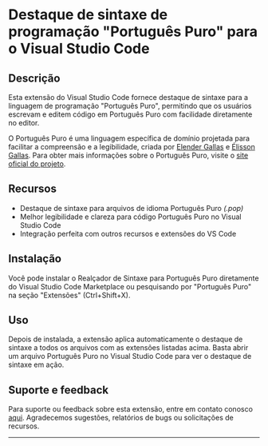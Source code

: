 # Destaque de sintaxe de programação "Português Puro" para o Visual Studio Code

<!--![Logotipo](logo.png)-->

## Descrição

Esta extensão do Visual Studio Code fornece destaque de sintaxe para a linguagem de programação "Português Puro", permitindo que os usuários escrevam e editem código em Português Puro com facilidade diretamente no editor.

<!--![<img src="Realce.png" width="500"/>](Realce.png)-->
<!--![<img src="Realce2.png" width="500"/>](Realce2.png)-->

O Português Puro é uma linguagem específica de domínio projetada para facilitar a compreensão e a legibilidade, criada por [Elender Gallas](https://www.linkedin.com/in/elender/) e [Élisson Gallas](https://www.linkedin.com/in/elissongois/). Para obter mais informações sobre o Português Puro, visite o [site oficial do projeto](https://portugues-puro.gitbook.io/documentacao).

## Recursos

- Destaque de sintaxe para arquivos de idioma Português Puro *(.pop)*
- Melhor legibilidade e clareza para código Português Puro no Visual Studio Code
- Integração perfeita com outros recursos e extensões do VS Code

## Instalação

Você pode instalar o Realçador de Sintaxe para Português Puro diretamente do Visual Studio Code Marketplace ou pesquisando por "Português Puro" na seção "Extensões" (Ctrl+Shift+X).

## Uso

Depois de instalada, a extensão aplica automaticamente o destaque de sintaxe a todos os arquivos com as extensões listadas acima. Basta abrir um arquivo Português Puro no Visual Studio Code para ver o destaque de sintaxe em ação.

## Suporte e feedback

Para suporte ou feedback sobre esta extensão, entre em contato conosco [aqui](https://github.com/elenderg/Portugues-Puro/issues). Agradecemos sugestões, relatórios de bugs ou solicitações de recursos.



---